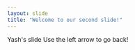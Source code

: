 ```yaml
---
layout: slide
title: "Welcome to our second slide!"
---
```

Yash's slide
Use the left arrow to go back!
